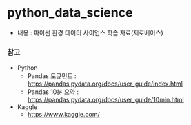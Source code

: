 # python_data_science
- 내용 : 파이썬 환경 데이터 사이언스 학습 자료(제로베이스)

### 참고 
- Python
  - Pandas 도큐먼트 : https://pandas.pydata.org/docs/user_guide/index.html
  - Pandas 10분 요약 : https://pandas.pydata.org/docs/user_guide/10min.html
- Kaggle
  - https://www.kaggle.com/
